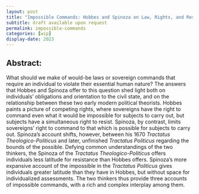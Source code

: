 ```yaml
---
layout: post
title: "Impossible Commands: Hobbes and Spinoza on Law, Rights, and Resistance"
subtitle: draft available upon request
permalink: impossible-commands
categories: [wip]
display-date: 2023
---
```


<h2>Abstract:</h2>
What should we make of would-be laws or sovereign commands that require an individual to violate their essential human nature? The answers that Hobbes and Spinoza offer to this question shed light both on individuals’ obligations and orientation to the civil state, and on the relationship between these two early modern political theorists. Hobbes paints a picture of competing rights, where sovereigns have the right to command even what it would be impossible for subjects to carry out, but subjects have a simultaneous right to resist. Spinoza, by contrast, limits sovereigns’ right to command to that which is possible for subjects to carry out. Spinoza’s account shifts, however, between his 1670 <i>Tractatus Theologico-Politicus</i> and later, unfinished <i>Tractatus Politicus</i> regarding the bounds of the possible. Defying common understandings of the two thinkers, the Spinoza of the <i>Tractatus Theologico-Politicus</i> offers individuals less latitude for resistance than Hobbes offers. Spinoza’s more expansive account of the impossible in the <i>Tractatus Politicus</i> gives individuals greater latitude than they have in Hobbes, but without space for individualized assessments. The two thinkers thus provide three accounts of impossible commands, with a rich and complex interplay among them.

